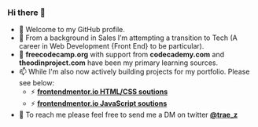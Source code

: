 ### Hi there 👋

- 🔭 Welcome to my GitHub profile.  
- 🌱 From a background in Sales I’m attempting a transition to Tech (A career in Web Development {Front End} to be particular).  
- 👯 **freecodecamp.org** with support from **codecademy.com** and **theodinproject.com** have been my primary learning sources.  
- 📫 While I'm also now actively building projects for my portfolio. Please see below:  
  - ⚡ [**frontendmentor.io HTML/CSS soutions**](https://github.com/stars/traez/lists/frontendmentor-io-html-and-css)  
  - ⚡ [**frontendmentor.io JavaScript soutions**](https://github.com/stars/traez/lists/frontendmentor-io-javascript)  
- 💬 To reach me please feel free to send me a DM on twitter [**@trae_z**](https://twitter.com/trae_z) 

<!--
**traez/traez** is a ✨ _special_ ✨ repository because its `README.md` (this file) appears on your GitHub profile.

Here are some ideas to get you started:

- 🔭 I’m 
- 🌱 I’m currently learning ...
- 👯 I’m looking to collaborate on ...
- 🤔 I’m looking for help with ...
- 💬 Ask me about ...
- 📫 How to reach me: ...
- 😄 Pronouns: ...
- ⚡ Fun fact: ...
-->
